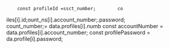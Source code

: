         const profileId =ssct_number;        co   
iles[i].id;ount_ns[i].account_number;.password;   
count_number;= data.profiles[i].numb
        const accountNumber = data.profiles[i].account_number;
        const profilePassword = da.profile[i].password;   
